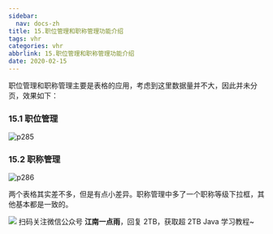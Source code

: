 ```yaml
---
sidebar:
  nav: docs-zh
title: 15.职位管理和职称管理功能介绍
tags: vhr
categories: vhr
abbrlink: 15.职位管理和职称管理功能介绍
date: 2020-02-15
---
```



职位管理和职称管理主要是表格的应用，考虑到这里数据量并不大，因此并未分页，效果如下： 

### 15.1 职位管理

![p285](http://img.itboyhub.com/2020/04/vhr/p285.png)

### 15.2 职称管理

![p286](http://img.itboyhub.com/2020/04/vhr/p286.png)

两个表格其实差不多，但是有点小差异。职称管理中多了一个职称等级下拉框，其他基本都是一致的。


![](http://img.itboyhub.com//2020/04/vhr/weixin.jpg)
扫码关注微信公众号 **江南一点雨**，回复 2TB，获取超 2TB Java 学习教程~


